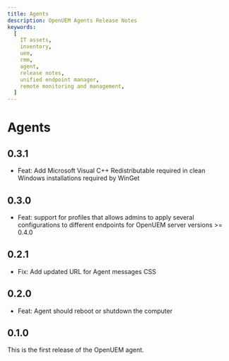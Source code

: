 ```yaml
---
title: Agents
description: OpenUEM Agents Release Notes
keywords:
  [
    IT assets,
    inventory,
    uem,
    rmm,
    agent,
    release notes,
    unified endpoint manager,
    remote monitoring and management,
  ]
---
```


# Agents

## 0.3.1

- Feat: Add Microsoft Visual C++ Redistributable required in clean Windows installations required by WinGet

## 0.3.0

- Feat: support for profiles that allows admins to apply several configurations to different endpoints for OpenUEM server versions >= 0.4.0

## 0.2.1

- Fix: Add updated URL for Agent messages CSS

## 0.2.0

- Feat: Agent should reboot or shutdown the computer

## 0.1.0

This is the first release of the OpenUEM agent.
